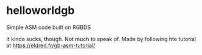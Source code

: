 # helloworldgb
Simple ASM code built on RGBDS 

It kinda sucks, though. Not much to speak of. Made by following hte tutorial at https://eldred.fr/gb-asm-tutorial/
